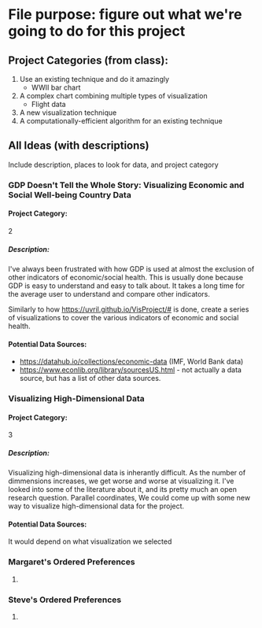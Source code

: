 # File purpose: figure out what we're going to do for this project

## Project Categories (from class):
1. Use an existing technique and do it amazingly
    - WWII bar chart
2. A complex chart combining multiple types of visualization 
    - Flight data 
3. A new visualization technique 
4. A computationally-efficient algorithm for an existing technique 

## All Ideas (with descriptions)
Include description, places to look for data, and project category 

### GDP Doesn't Tell the Whole Story: Visualizing Economic and Social Well-being Country Data
#### Project Category: 
2
##### Description: 
I've always been frustrated with how GDP is used at almost the exclusion of other indicators of economic/social health. This is usually done because GDP is easy to understand and easy to talk about. It takes a long time for the average user to understand and compare other indicators. 

Similarly to how https://uvril.github.io/VisProject/# is done, create a series of visualizations to cover the various indicators of economic and social health.
#### Potential Data Sources: 
* https://datahub.io/collections/economic-data (IMF, World Bank data)
* https://www.econlib.org/library/sourcesUS.html - not actually a data source, but has a list of other data sources. 


### Visualizing High-Dimensional Data
#### Project Category: 
3
##### Description: 
Visualizing high-dimensional data is inherantly difficult. As the number of dimmensions increases, we get worse and worse at visualizing it. I've looked into some of the literature about it, and its pretty much an open research question. Parallel coordinates,  We could come up with some new way to visualize high-dimensional data for the project.

#### Potential Data Sources: 
It would depend on what visualization we selected






### Margaret's Ordered Preferences 
1. 

### Steve's Ordered Preferences
1. 